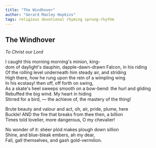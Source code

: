 ```yaml
---
title: "The Windhover"
author: "Gerard Manley Hopkins"
tags: religious devotional rhyming sprung-rhythm
---
```


The Windhover
-------------

   *To Christ our Lord*

I caught this morning morning's minion, king-  
    dom of daylight's dauphin, dapple-dawn-drawn Falcon, in his riding  
    Of the rolling level underneath him steady air, and striding  
High there, how he rung upon the rein of a wimpling wing  
In his ecstasy! then off, off forth on swing,  
    As a skate's heel sweeps smooth on a bow-bend: the hurl and gliding  
    Rebuffed the big wind. My heart in hiding  
Stirred for a bird, — the achieve of, the mastery of the thing!

Brute beauty and valour and act, oh, air, pride, plume, here  
    Buckle! AND the fire that breaks from thee then, a billion  
Times told lovelier, more dangerous, O my chevalier!
     
   No wonder of it: shéer plód makes plough down sillion  
Shine, and blue-bleak embers, ah my dear,  
    Fall, gall themselves, and gash gold-vermilion.
